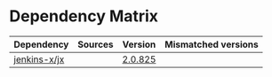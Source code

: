 # Dependency Matrix

Dependency | Sources | Version | Mismatched versions
---------- | ------- | ------- | -------------------
[jenkins-x/jx](https://github.com/jenkins-x/jx) |  | [2.0.825](https://github.com/jenkins-x/jx/releases/tag/v2.0.825) | 
